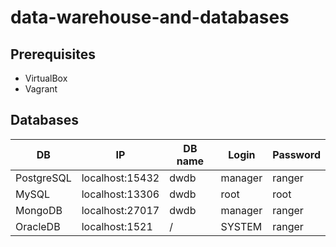 # data-warehouse-and-databases

## Prerequisites
- VirtualBox
- Vagrant

## Databases
| DB | IP | DB name | Login | Password |
| --- | --- | --- | --- | --- | 
| PostgreSQL | localhost:15432 | dwdb | manager | ranger |
| MySQL | localhost:13306 | dwdb | root | root |
| MongoDB | localhost:27017 | dwdb | manager | ranger |
| OracleDB | localhost:1521 | / | SYSTEM | ranger |
